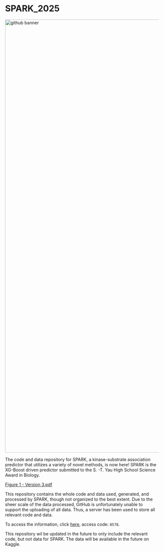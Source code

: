 # SPARK_2025

<img width="5692" height="1416" alt="github banner" src="https://github.com/user-attachments/assets/d291bb42-4f55-4a34-8bb1-fe4393a7ed22" />

The code and data repository for SPARK, a kinase-substrate association predictor that utilizes a variety of novel methods, is now here! SPARK is the XG-Boost driven predictor submitted to the S. -T. Yau High School Science Award in Biology. 

[Figure 1 - Version 3.pdf](https://github.com/user-attachments/files/22628508/Figure.1.-.Version.3.pdf)

This repository contains the whole code and data used, generated, and processed by SPARK, though not organized to the best extent. Due to the sheer scale of the data processed, GitHub is unfortunately unable to support the uploading of all data. Thus, a server has been used to store all relevant code and data. 

To access the information, click [here](https://web.ugreen.cloud/web/#/share/89bd41defb314b15aae12e909ca40ee0), access code: `8578`. 

This repository wil be updated in the future to only include the relevant code, but not data for SPARK. The data will be available in the future on Kaggle. 

